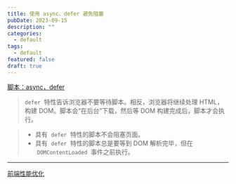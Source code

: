 ```yaml
---
title: 使用 async、defer 避免阻塞
pubDate: 2023-09-15
description: ""
categories:
  - default
tags:
  - default
featured: false
draft: true
---
```


[脚本：async，defer](https://zh.javascript.info/script-async-defer)

> `defer`  特性告诉浏览器不要等待脚本。相反，浏览器将继续处理 HTML，构建 DOM。脚本会“在后台”下载，然后等 DOM 构建完成后，脚本才会执行。

> - 具有  `defer`  特性的脚本不会阻塞页面。
> - 具有  `defer`  特性的脚本总是要等到 DOM 解析完毕，但在  `DOMContentLoaded`  事件之前执行。

---

[前端性能优化](前端性能优化.md)
